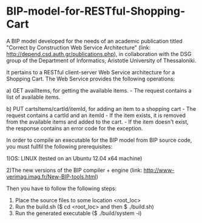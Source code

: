 # BIP-model-for-RESTful-Shopping-Cart

A BIP model developed for the needs of an academic publication titled "Correct by Construction Web Service Architecture" (link: http://depend.csd.auth.gr/publications.php), in collaboration with the DSG group of the Department of Informatics, Aristotle University of Thessaloniki.

It pertains to a RESTful client-server Web Service architecture for a Shopping Cart. The Web Service provides the following operations:

a) GET availItems, for getting the available items.
 	- The request contains a list of available items.
	
b) PUT cartsItems/cartId/itemId, for adding an item to a shopping cart
	- The request contains a cartId and an itemId
	- If the item exists, it is removed from the available items and added to the cart.
	- If the item doesn't exist, the response contains an error code for the exception.
  

In order to compile an executable for the BIP model from BIP source code, you must fullfil the following prerequisites: 

1)OS: LINUX (tested on an Ubuntu 12.04 x64 machine)

2)The new versions of the BIP compiler + engine (link: http://www-verimag.imag.fr/New-BIP-tools.html) 

Then you have to follow the following steps: 

1. Place the source files to some location <root_loc> 
2. Run the build.sh ($ cd <root_loc> and then $ ./build.sh) 
3. Run the generated executable ($ ./build/system -i) 


